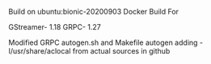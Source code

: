 Build on ubuntu:bionic-20200903
Docker Build For

GStreamer- 1.18
GRPC- 1.27

Modified GRPC autogen.sh and Makefile autogen adding -I/usr/share/aclocal from actual sources in github
